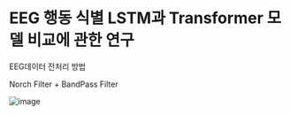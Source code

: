 # EEG 행동 식별 LSTM과 Transformer 모델 비교에 관한 연구

EEG데이터 전처리 방법

Norch Filter + BandPass Filter

![image](https://github.com/twyoon99/Capstone_Design/assets/118956433/d7c1df01-1526-4b6b-8326-d8a66c7943d6)
